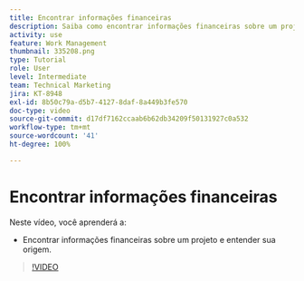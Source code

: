 ```yaml
---
title: Encontrar informações financeiras
description: Saiba como encontrar informações financeiras sobre um projeto e entender sua origem.
activity: use
feature: Work Management
thumbnail: 335208.png
type: Tutorial
role: User
level: Intermediate
team: Technical Marketing
jira: KT-8948
exl-id: 8b50c79a-d5b7-4127-8daf-8a449b3fe570
doc-type: video
source-git-commit: d17df7162ccaab6b62db34209f50131927c0a532
workflow-type: tm+mt
source-wordcount: '41'
ht-degree: 100%

---
```


# Encontrar informações financeiras

Neste vídeo, você aprenderá a:

* Encontrar informações financeiras sobre um projeto e entender sua origem.

>[!VIDEO](https://video.tv.adobe.com/v/335208/?quality=12&learn=on&enablevpops)
